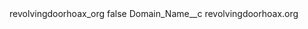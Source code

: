 <?xml version="1.0" encoding="UTF-8"?>
<CustomMetadata xmlns="http://soap.sforce.com/2006/04/metadata" xmlns:xsi="http://www.w3.org/2001/XMLSchema-instance" xmlns:xsd="http://www.w3.org/2001/XMLSchema">
    <label>revolvingdoorhoax_org</label>
    <protected>false</protected>
    <values>
        <field>Domain_Name__c</field>
        <value xsi:type="xsd:string">revolvingdoorhoax.org</value>
    </values>
</CustomMetadata>
